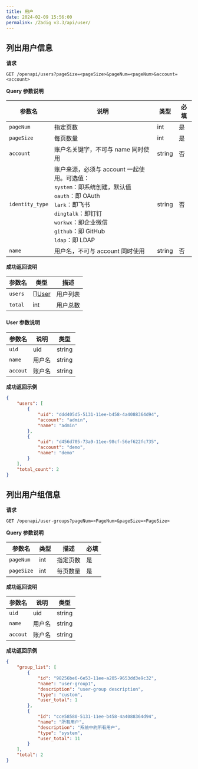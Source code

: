 ```yaml
---
title: 用户
date: 2024-02-09 15:56:00
permalink: /Zadig v3.3/api/user/
---
```


## 列出用户信息

**请求**

```
GET /openapi/users?pageSize=<pageSize>&pageNum=<pageNum>&account=<account>
```

**Query 参数说明**

| 参数名          | 说明                                                                                                                                                                                                       | 类型   | 必填 |
| --------------- | ---------------------------------------------------------------------------------------------------------------------------------------------------------------------------------------------------------- | ------ | ---- |
| `pageNum`       | 指定页数                                                                                                                                                                                                   | int    | 是   |
| `pageSize`      | 每页数量                                                                                                                                                                                                   | int    | 是   |
| `account`       | 账户名关键字，不可与 name 同时使用                                                                                                                                                                         | string | 否   |
| `identity_type` | 账户来源，必须与 account 一起使用。可选值：<br>`system`：即系统创建，默认值<br>`oauth`：即 OAuth<br>`lark`：即飞书<br>`dingtalk`：即钉钉<br>`workwx`：即企业微信<br>`github`：即 GitHub<br>`ldap`：即 LDAP | string | 否   |
| `name`          | 用户名，不可与 account 同时使用                                                                                                                                                                            | string | 否   |

**成功返回说明**

| 参数名  | 类型              | 描述     |
| ------- | ----------------- | -------- |
| `users` | [][User](#user-1) | 用户列表 |
| `total` | int               | 用户总数 |

<h4 id="user-1">User 参数说明</h4>

| 参数名   | 说明   | 类型   |
| -------- | ------ | ------ |
| `uid`    | uid    | string |
| `name`   | 用户名 | string |
| `accout` | 账户名 | string |

**成功返回示例**

```json
{
    "users": [
        {
            "uid": "ddd405d5-5131-11ee-b458-4a4088364d94",
            "account": "admin",
            "name": "admin"
        },
        {
            "uid": "d456d705-73a9-11ee-98cf-56ef622fc735",
            "account": "demo",
            "name": "demo"
        }
    ],
    "total_count": 2
}
```

## 列出用户组信息

**请求**

```
GET /openapi/user-groups?pageNum=<PageNum>&pageSize=<PageSize>
```

**Query 参数说明**

| 参数名     | 类型 | 描述     | 必填 |
| ---------- | ---- | -------- | ---- |
| `pageNum`  | int  | 指定页数 | 是   |
| `pageSize` | int  | 每页数量 | 是   |


**成功返回说明**

| 参数名   | 说明   | 类型   |
| -------- | ------ | ------ |
| `uid`    | uid    | string |
| `name`   | 用户名 | string |
| `accout` | 账户名 | string |

**成功返回示例**

```json
{
    "group_list": [
        {
            "id": "98256be6-6e53-11ee-a205-9653dd3e9c32",
            "name": "user-group1",
            "description": "user-group description",
            "type": "custom",
            "user_total": 1
        },
        {
            "id": "cce58580-5131-11ee-b458-4a4088364d94",
            "name": "所有用户",
            "description": "系统中的所有用户",
            "type": "system",
            "user_total": 11
        }
    ],
    "total": 2
}
```


